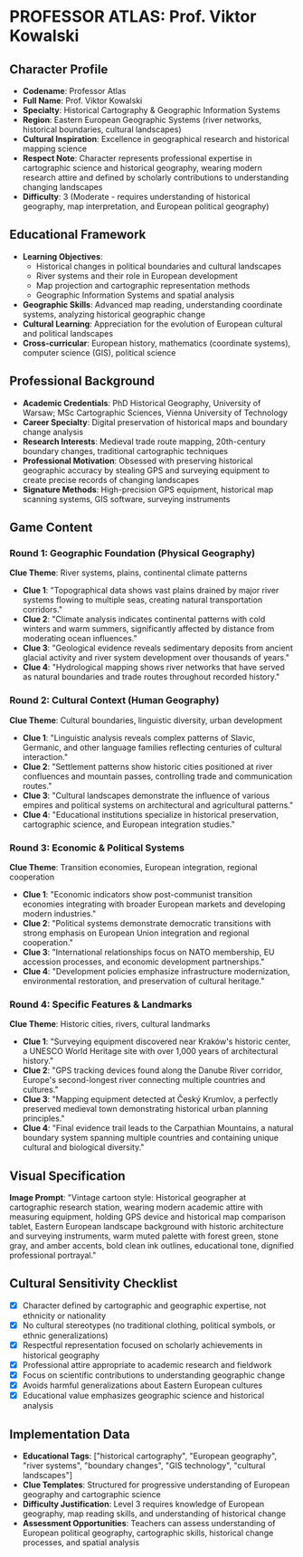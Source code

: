 # PROFESSOR ATLAS: Prof. Viktor Kowalski

## Character Profile
- **Codename**: Professor Atlas
- **Full Name**: Prof. Viktor Kowalski
- **Specialty**: Historical Cartography & Geographic Information Systems
- **Region**: Eastern European Geographic Systems (river networks, historical boundaries, cultural landscapes)
- **Cultural Inspiration**: Excellence in geographical research and historical mapping science
- **Respect Note**: Character represents professional expertise in cartographic science and historical geography, wearing modern research attire and defined by scholarly contributions to understanding changing landscapes
- **Difficulty**: 3 (Moderate - requires understanding of historical geography, map interpretation, and European political geography)

## Educational Framework
- **Learning Objectives**: 
  - Historical changes in political boundaries and cultural landscapes
  - River systems and their role in European development
  - Map projection and cartographic representation methods
  - Geographic Information Systems and spatial analysis
- **Geographic Skills**: Advanced map reading, understanding coordinate systems, analyzing historical geographic change
- **Cultural Learning**: Appreciation for the evolution of European cultural and political landscapes
- **Cross-curricular**: European history, mathematics (coordinate systems), computer science (GIS), political science

## Professional Background
- **Academic Credentials**: PhD Historical Geography, University of Warsaw; MSc Cartographic Sciences, Vienna University of Technology
- **Career Specialty**: Digital preservation of historical maps and boundary change analysis
- **Research Interests**: Medieval trade route mapping, 20th-century boundary changes, traditional cartographic techniques
- **Professional Motivation**: Obsessed with preserving historical geographic accuracy by stealing GPS and surveying equipment to create precise records of changing landscapes
- **Signature Methods**: High-precision GPS equipment, historical map scanning systems, GIS software, surveying instruments

## Game Content

### Round 1: Geographic Foundation (Physical Geography)
**Clue Theme**: River systems, plains, continental climate patterns
- **Clue 1**: "Topographical data shows vast plains drained by major river systems flowing to multiple seas, creating natural transportation corridors."
- **Clue 2**: "Climate analysis indicates continental patterns with cold winters and warm summers, significantly affected by distance from moderating ocean influences."
- **Clue 3**: "Geological evidence reveals sedimentary deposits from ancient glacial activity and river system development over thousands of years."
- **Clue 4**: "Hydrological mapping shows river networks that have served as natural boundaries and trade routes throughout recorded history."

### Round 2: Cultural Context (Human Geography)
**Clue Theme**: Cultural boundaries, linguistic diversity, urban development
- **Clue 1**: "Linguistic analysis reveals complex patterns of Slavic, Germanic, and other language families reflecting centuries of cultural interaction."
- **Clue 2**: "Settlement patterns show historic cities positioned at river confluences and mountain passes, controlling trade and communication routes."
- **Clue 3**: "Cultural landscapes demonstrate the influence of various empires and political systems on architectural and agricultural patterns."
- **Clue 4**: "Educational institutions specialize in historical preservation, cartographic science, and European integration studies."

### Round 3: Economic & Political Systems
**Clue Theme**: Transition economies, European integration, regional cooperation
- **Clue 1**: "Economic indicators show post-communist transition economies integrating with broader European markets and developing modern industries."
- **Clue 2**: "Political systems demonstrate democratic transitions with strong emphasis on European Union integration and regional cooperation."
- **Clue 3**: "International relationships focus on NATO membership, EU accession processes, and economic development partnerships."
- **Clue 4**: "Development policies emphasize infrastructure modernization, environmental restoration, and preservation of cultural heritage."

### Round 4: Specific Features & Landmarks
**Clue Theme**: Historic cities, rivers, cultural landmarks
- **Clue 1**: "Surveying equipment discovered near Kraków's historic center, a UNESCO World Heritage site with over 1,000 years of architectural history."
- **Clue 2**: "GPS tracking devices found along the Danube River corridor, Europe's second-longest river connecting multiple countries and cultures."
- **Clue 3**: "Mapping equipment detected at Český Krumlov, a perfectly preserved medieval town demonstrating historical urban planning principles."
- **Clue 4**: "Final evidence trail leads to the Carpathian Mountains, a natural boundary system spanning multiple countries and containing unique cultural and biological diversity."

## Visual Specification
**Image Prompt**: "Vintage cartoon style: Historical geographer at cartographic research station, wearing modern academic attire with measuring equipment, holding GPS device and historical map comparison tablet, Eastern European landscape background with historic architecture and surveying instruments, warm muted palette with forest green, stone gray, and amber accents, bold clean ink outlines, educational tone, dignified professional portrayal."

## Cultural Sensitivity Checklist
- [x] Character defined by cartographic and geographic expertise, not ethnicity or nationality
- [x] No cultural stereotypes (no traditional clothing, political symbols, or ethnic generalizations)
- [x] Respectful representation focused on scholarly achievements in historical geography
- [x] Professional attire appropriate to academic research and fieldwork
- [x] Focus on scientific contributions to understanding geographic change
- [x] Avoids harmful generalizations about Eastern European cultures
- [x] Educational value emphasizes geographic science and historical analysis

## Implementation Data
- **Educational Tags**: ["historical cartography", "European geography", "river systems", "boundary changes", "GIS technology", "cultural landscapes"]
- **Clue Templates**: Structured for progressive understanding of European geography and cartographic science
- **Difficulty Justification**: Level 3 requires knowledge of European geography, map reading skills, and understanding of historical change
- **Assessment Opportunities**: Teachers can assess understanding of European political geography, cartographic skills, historical change processes, and spatial analysis